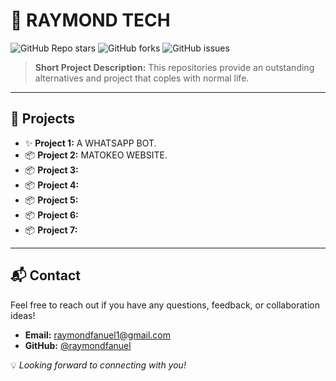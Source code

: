 # 🌟 RAYMOND TECH

![GitHub Repo stars](https://img.shields.io/github/stars/raymondfanuel/RAY-MD?style=social)
![GitHub forks](https://img.shields.io/github/forks/raymondfanuel/RAY-MD?style=social)
![GitHub issues](https://img.shields.io/github/issues/raymondfanuel/RAY-MD)

> **Short Project Description:** This repositories provide an outstanding alternatives and project that coples with normal life.

---

## 🚀 Projects

- ✨ **Project 1:** A WHATSAPP BOT.
- 📦 **Project 2:** MATOKEO WEBSITE.
- 📦 **Project 3:** 
- 📦 **Project 4:** 
- 📦 **Project 5:** 
- 📦 **Project 6:** 
- 📦 **Project 7:** 
---

## 📬 Contact

Feel free to reach out if you have any questions, feedback, or collaboration ideas!

- **Email:** [raymondfanuel1@gmail.com](mailto:raymondfanuel1@gmail.com)
- **GitHub:** [@raymondfanuel](https://github.com/raymondfanuel)

💡 *Looking forward to connecting with you!*
